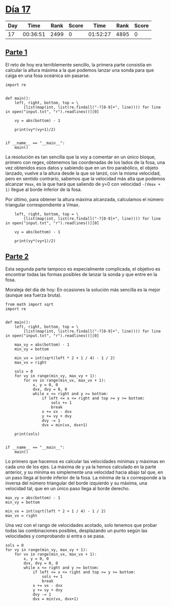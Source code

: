# [Día 17](./)
| Day | Time     | Rank | Score | Time     | Rank | Score |
|-----|----------|------|-------|----------|------|-------|
| 17  | 00:36:51 | 2499 | 0     | 01:52:27 | 4895 | 0     |

## [Parte 1](./Sol1b.py)
El reto de hoy era terriblemente sencillo, la primera parte consistía en calcular la altura máxima a la que podemos lanzar
una sonda para que caiga en una fosa oceánica sin pasarse.
```python3
import re


def main():
    left, right, bottom, top = \
        [list(map(int, list(re.findall("-?[0-9]+", line)))) for line in open("input.txt", "r").readlines()][0]

    vy = abs(bottom) - 1

    print(vy*(vy+1)/2)


if __name__ == "__main__":
    main()
```

La resolución es tan sencilla que la voy a comentar en un único bloque, primero con regex, obtenemos las coordenadas de los
lados de la fosa, una vez obtenidos esos datos y sabiendo que en un tiro parabólico, el objeto lanzado, vuelve a la altura desde
la que se lanzó, con la misma velocidad, pero en sentido contrario, sabemos que la velocidad más alta que podemos alcanzar ```Vmax```, es la
que hará que saliendo de y=0 con velocidad ```-(Vmax + 1)``` llegue al borde inferior de la fosa.

Por último, para obtener la altura máxima alcanzada, calculamos el número triangular correspondiente a Vmax.
```python3
    left, right, bottom, top = \
        [list(map(int, list(re.findall("-?[0-9]+", line)))) for line in open("input.txt", "r").readlines()][0]

    vy = abs(bottom) - 1

    print(vy*(vy+1)/2)
```

## [Parte 2](./Sol2.py)
Esta segunda parte tampoco es especialmente complicada, el objetivo es encontrar todas las formas posibles de lanzar la 
sonda y que entre en la fosa.

Moraleja del día de hoy: En ocasiones la solución más sencilla es la mejor (aunque sea fuerza bruta).
```python3
from math import sqrt
import re


def main():
    left, right, bottom, top = \
        [list(map(int, list(re.findall("-?[0-9]+", line)))) for line in open("input.txt", "r").readlines()][0]

    max_vy = abs(bottom) - 1
    min_vy = bottom

    min_vx = int(sqrt(left * 2 + 1 / 4) - 1 / 2)
    max_vx = right

    sols = 0
    for vy in range(min_vy, max_vy + 1):
        for vx in range(min_vx, max_vx + 1):
            x, y = 0, 0
            dvx, dvy = 0, 0
            while x <= right and y >= bottom:
                if left <= x <= right and top >= y >= bottom:
                    sols += 1
                    break
                x += vx - dvx
                y += vy + dvy
                dvy -= 1
                dvx = min(vx, dvx+1)

    print(sols)


if __name__ == "__main__":
    main()
```

Lo primero que hacemos es calcular las velocidades mínimas y máximas en cada uno de los ejes. La máxima de y ya la hemos calculado
en la parte anterior, y su mínima es simplemente una velocidad hacia abajo tal que, en un paso llega al borde inferior de la fosa.
La mínima de la x corresponde a la inversa del número triangular del borde izquierdo y su máxima, una velocidad tal, que en un
único paso llega al borde derecho.
```python3
max_vy = abs(bottom) - 1
min_vy = bottom

min_vx = int(sqrt(left * 2 + 1 / 4) - 1 / 2)
max_vx = right
```

Una vez con el rango de velocidades acotado, solo tenemos que probar todas las combinaciones posibles, desplazando un punto
según las velocidades y comprobando si entra o se pasa.
```python3
sols = 0
for vy in range(min_vy, max_vy + 1):
    for vx in range(min_vx, max_vx + 1):
        x, y = 0, 0
        dvx, dvy = 0, 0
        while x <= right and y >= bottom:
            if left <= x <= right and top >= y >= bottom:
                sols += 1
                break
            x += vx - dvx
            y += vy + dvy
            dvy -= 1
            dvx = min(vx, dvx+1)
```
